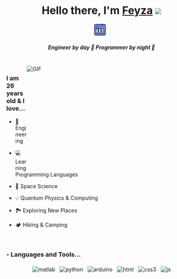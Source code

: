 <div align="center">
   <h1>Hello there, I'm <a href="https://hemant.codes">Feyza</a> <img src="https://media.giphy.com/media/hvRJCLFzcasrR4ia7z/giphy.gif" width="25px"> </h1>
</div>

<p align='center'>
   <a href="https://www.linkedin.com/in/feyzaboyun/"><img height="30" src="https://raw.githubusercontent.com/8bithemant/8bithemant/master/linkedin.png?raw=true"></a>&nbsp;&nbsp;
 </p>
 
 <h5 align="center">
   <i>Engineer by day 🌅 Programmer by night 🌌 </i>
  </h5>
 
 
<br />
<img align="right" height="270px" width="450px" alt="GIF" src="https://media.giphy.com/media/v1.Y2lkPTc5MGI3NjExdGFydzk5aGc5czFmajY3d2djcWVubjczNGNtZ2hpbXFwY2ZrbXhqZyZlcD12MV9pbnRlcm5hbF9naWZfYnlfaWQmY3Q9Zw/1X7xL3g8fWpOFGqfxE/giphy-downsized-large.gif" />
<p align="center">
  <h3> I am 26 years old & I love... </h3>
</p>

 - 🔩 Engineering 

 - 💻 Learning Programming Languages 
 
 - 🔭 Space Science 

 - 💡 Quantum Physics & Computing 
 
 - 🏞️ Exploring New Places 
 
 - 🏕️ Hiking & Camping

<br />

### - Languages and Tools...

<p align="center">
  <!-- For more icons please follow  https://github.com/MikeCodesDotNET/ColoredBadges -->
  <img src="https://raw.githubusercontent.com/feyzaboyun/ColoredBadges/master/svg/dev/languages/%20matlab.svg" alt="matlab" style="vertical-align:top; margin:4px">    
  <img src="https://raw.githubusercontent.com/feyzaboyun/ColoredBadges/master/svg/dev/languages/python.svg" alt="python" style="vertical-align:top; margin:4px">
  <img src="https://raw.githubusercontent.com/feyzaboyun/ColoredBadges/master/svg/dev/languages/%20arduino.svg" alt="arduino" style="vertical-align:top; margin:4px">
  <img src="https://raw.githubusercontent.com/feyzaboyun/ColoredBadges/master/svg/dev/languages/html.svg" alt="html" style="vertical-align:top; margin:4px">
  <img src="https://raw.githubusercontent.com/feyzaboyun/ColoredBadges/master/svg/dev/languages/css3.svg" alt="css3" style="vertical-align:top; margin:4px">
  <img src="https://raw.githubusercontent.com/feyzaboyun/ColoredBadges/master/svg/dev/languages/js.svg" alt="js" style="vertical-align:top; margin:4px">
</p>




